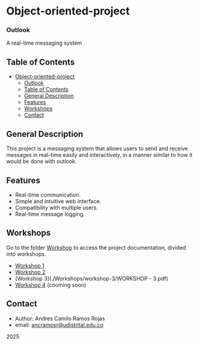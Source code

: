 # Object-oriented-project

### Outlook

A real-time messaging system

## Table of Contents
- [Object-oriented-project](#object-oriented-project)
    - [Outlook](#outlook)
  - [Table of Contents](#table-of-contents)
  - [General Description](#general-description)
  - [Features](#features)
  - [Workshops](#workshops)
  - [Contact](#contact)

## General Description
This project is a messaging system that allows users to send and receive messages in real-time easily and interactively, in a manner similar to how it would be done with outlook.

## Features
- Real-time communication.
- Simple and intuitive web interface.
- Compatibility with multiple users.
- Real-time message logging.

## Workshops

Go to the folder [Workshop](./Workshops) to access the project documentation, divided into workshops.

- [Workshop 1](./Workshops/workshop-1/WORKSHOP-1.pdf)
- [Workshop 2](./Workshops/workshop-2/WORKSHOP-2.pdf) 
- [Workshop 3](./Workshops/workshop-3/WORKSHOP - 3.pdf)
- [Workshop 4](./Workshops/workshop-4) (cooming soon)
  
## Contact
- Author: Andres Camilo Ramos Rojas
- email: ancramosr@udistrital.edu.co

2025
